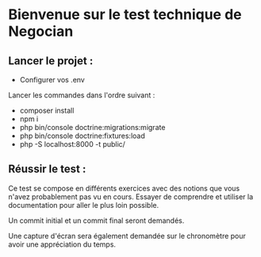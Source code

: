# Bienvenue sur le test technique de Negocian

## Lancer le projet :

- Configurer vos .env

Lancer les commandes dans l'ordre suivant :

- composer install
- npm i
- php bin/console doctrine:migrations:migrate
- php bin/console doctrine:fixtures:load
- php -S localhost:8000 -t public/

## Réussir le test :

Ce test se compose en différents exercices avec des notions que vous n'avez probablement pas vu en cours.
Essayer de comprendre et utiliser la documentation pour aller le plus loin possible.

Un commit initial et un commit final seront demandés.

Une capture d'écran sera également demandée sur le chronomètre pour avoir une appréciation du temps.

